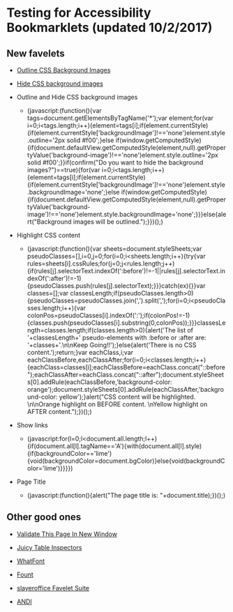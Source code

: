 # Testing for Accessibility Bookmarklets (updated 10/2/2017)

## New favelets

* [Outline CSS Background Images](http://zomigi.com/demo/background-images_remove_outline.html#)

* [Hide CSS background images](http://zomigi.com/demo/background-images_remove_outline.html#)

* Outline and Hide CSS background images
  * (javascript:(function(){var tags=document.getElementsByTagName('*');var element;for(var i=0;i<tags.length;i++){element=tags[i];if(element.currentStyle){if(element.currentStyle['backgroundImage']!=='none')element.style.outline='2px solid #f00';}else if(window.getComputedStyle){if(document.defaultView.getComputedStyle(element,null).getPropertyValue('background-image')!=='none')element.style.outline='2px solid #f00';}}if(confirm("Do you want to hide the background images?")==true){for(var i=0;i<tags.length;i++){element=tags[i];if(element.currentStyle){if(element.currentStyle['backgroundImage']!=='none')element.style.backgroundImage='none';}else if(window.getComputedStyle){if(document.defaultView.getComputedStyle(element,null).getPropertyValue('background-image')!=='none')element.style.backgroundImage='none';}}}else{alert("Background images will be outlined.");}})();)

* Highlight CSS content
  * (javascript:(function(){var sheets=document.styleSheets;var pseudoClasses=[],i=0,j=0;for(i=0;i<sheets.length;i++){try{var rules=sheets[i].cssRules;for(j=0;j<rules.length;j++){if(rules[j].selectorText.indexOf(':before')!=-1||rules[j].selectorText.indexOf(':after')!=-1){pseudoClasses.push(rules[j].selectorText);}}}catch(ex){}}var classes=[];var classesLength;if(pseudoClasses.length>0){pseudoClasses=pseudoClasses.join(',').split(',');for(i=0;i<pseudoClasses.length;i++){var colonPos=pseudoClasses[i].indexOf(':');if(colonPos!=-1){classes.push(pseudoClasses[i].substring(0,colonPos));}}}classesLength=classes.length;if(classes.length>0){alert('The list of '+classesLength+' pseudo-elements with :before or :after are: '+classes+'.\n\nKeep Going!!');}else{alert('There is no CSS content.');return;}var eachClass,i;var eachClassBefore,eachClassAfter;for(i=0;i<classes.length;i++){eachClass=classes[i];eachClassBefore=eachClass.concat("::before");eachClassAfter=eachClass.concat("::after");document.styleSheets[0].addRule(eachClassBefore,'background-color: orange');document.styleSheets[0].addRule(eachClassAfter,'background-color: yellow');}alert("CSS content will be highlighted. \n\nOrange highlight on BEFORE content. \nYellow highlight on AFTER content.");})();)

* Show links
  * (javascript:for(l=0;l<document.all.length;l++){if(document.all[l].tagName=='A'){with(document.all[l].style){if(backgroundColor=='lime'){void(backgroundColor=document.bgColor)}else{void(backgroundColor='lime')}}}})

* Page Title
  * (javascript:(function(){alert("The page title is: "+document.title);})();)

## Other good ones

* [Validate This Page In New Window](https://validator.w3.org/favelets.html)

* [Juicy Table Inspectors](http://juicystudio.com/article/complextableinspector.php#thebook)

* [WhatFont](http://www.chengyinliu.com/whatfont.html)

* [Fount](https://fount.artequalswork.com/)

* [slayeroffice Favelet Suite](http://slayeroffice.com/?c=/content/tools/suite.html)

* [ANDI](https://www.ssa.gov/accessibility/andi/help/install.html)


